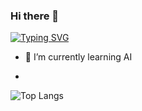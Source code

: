 ### Hi there 👋

[![Typing SVG](https://readme-typing-svg.demolab.com/?lines=Welcome+to+jinurumi's+github;Second+line+of+text)](https://git.io/typing-svg)
- 🌱 I’m currently learning AI

- 
![Top Langs](https://github-readme-stats.vercel.app/api/top-langs/?username=jinurumi&layout=compact)

<!--
**jinurumi/jinurumi** is a ✨ _special_ ✨ repository because its `README.md` (this file) appears on your GitHub profile.


- 🔭 I’m currently working on ...
- 🌱 I’m currently learning ...
- 👯 I’m looking to collaborate on ...
- 🤔 I’m looking for help with ...
- 💬 Ask me about ...
- 📫 How to reach me: ...
- 😄 Pronouns: ...
- ⚡ Fun fact: ...
-->
